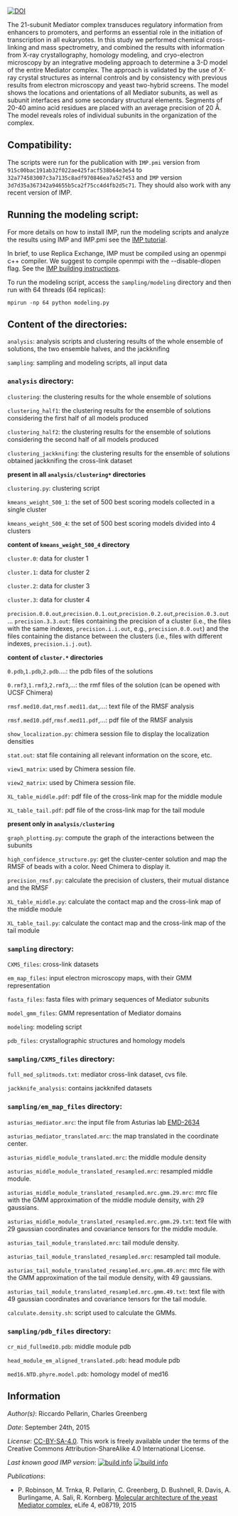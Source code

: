 [![DOI](https://zenodo.org/badge/doi/10.5281/zenodo.160593.svg)](http://dx.doi.org/10.5281/zenodo.160593) 

The 21-subunit Mediator complex transduces regulatory information from
enhancers to promoters, and performs an essential role in the initiation
of transcription in all eukaryotes. In this study we performed chemical
cross-linking and mass spectrometry, and combined the results with information
from X-ray crystallography, homology modeling, and cryo-electron microscopy
by an integrative modeling approach to determine a 3-D model of the entire
Mediator complex. The approach is validated by the use of X-ray crystal
structures as internal controls and by consistency with previous results
from electron microscopy and yeast two-hybrid screens. The model shows the
locations and orientations of all Mediator subunits, as well as subunit
interfaces and some secondary structural elements. Segments of 20-40 amino
acid residues are placed with an average precision of 20 Å. The model reveals
roles of individual subunits in the organization of the complex. 

## Compatibility:

The scripts were run for the publication with `IMP.pmi` version from `915c00bac191ab32f022ae425facf538b64e3e54` to `32a774583007c3a7135c8adf970846ea7a52f453` and `IMP` version `3d7d35a367342a94655b5ca2f75cc4d4fb2d5c71`. They should also
work with any recent version of IMP.

## Running the modeling script:

For more details on how to install IMP, run the modeling scripts and analyze
the results using IMP and IMP.pmi see the
[IMP tutorial](https://integrativemodeling.org/nightly/doc/manual/rnapolii_stalk.html).

In brief, to use Replica Exchange, IMP must be compiled using an openmpi c++ compiler. We suggest to compile openmpi with the --disable-dlopen flag. See the [IMP building instructions](https://integrativemodeling.org/nightly/doc/html/installation.html).

To run the modeling script, access the `sampling/modeling` directory
and then run with 64 threads (64 replicas):

    mpirun -np 64 python modeling.py


## Content of the directories:

`analysis`: analysis scripts and clustering results of the whole ensemble of solutions, the two ensemble halves, and the jackknifing

`sampling`: sampling and modeling scripts, all input data


### `analysis` directory:

`clustering`: the clustering results for the whole ensemble of solutions

`clustering_half1`: the clustering results for the ensemble of solutions considering the first half of all models produced

`clustering_half2`: the clustering results for the ensemble of solutions considering the second half of all models produced

`clustering_jackknifing`: the clustering results for the ensemble of solutions obtained jackknifing the cross-link dataset

**present in all `analysis/clustering*` directories**

`clustering.py`: clustering script

`kmeans_weight_500_1`: the set of 500 best scoring models collected in a single cluster

`kmeans_weight_500_4`: the set of 500 best scoring models divided into 4 clusters

**content of `kmeans_weight_500_4` directory**

`cluster.0`: data for cluster 1

`cluster.1`: data for cluster 2

`cluster.2`: data for cluster 3

`cluster.3`: data for cluster 4

`precision.0.0.out`,`precision.0.1.out`,`precision.0.2.out`,`precision.0.3.out` ... `precision.3.3.out`: files containing the precision of a cluster (i.e., the files with the same indexes, `precision.i.i.out`, e.g., `precision.0.0.out`) and the files containing the distance between the clusters (i.e., files with different indexes, `precision.i.j.out`).
		
**content of `cluster.*` directories**

`0.pdb`,`1.pdb`,`2.pdb`....: the pdb files of the solutions

`0.rmf3`,`1.rmf3`,`2.rmf3`,...: the rmf files of the solution (can be opened with UCSF Chimera)

`rmsf.med10.dat`,`rmsf.med11.dat`,...: text file of the RMSF analysis

`rmsf.med10.pdf`,`rmsf.med11.pdf`,...: pdf file of the RMSF analysis

`show_localization.py`: chimera session file to display the localization densities

`stat.out`: stat file containing all relevant information on the score, etc.

`view1_matrix`: used by Chimera session file.

`view2_matrix`: used by Chimera session file.

`XL_table_middle.pdf`: pdf file of the cross-link map for the middle module

`XL_table_tail.pdf`: pdf file of the cross-link map for the tail module

**present only in `analysis/clustering`**

`graph_plotting.py`: compute the graph of the interactions between the subunits

`high_confidence_structure.py`: get the cluster-center solution and map the RMSF of beads with a color. Need Chimera to display it.

`precision_rmsf.py`: calculate the precision of clusters, their mutual distance and the RMSF

`XL_table_middle.py`: calculate the contact map and the cross-link map of the middle module

`XL_table_tail.py`: calculate the contact map and the cross-link map of the tail module

		
### `sampling` directory:

`CXMS_files`: cross-link datasets

`em_map_files`: input electron microscopy maps, with their GMM representation

`fasta_files`: fasta files with primary sequences of Mediator subunits

`model_gmm_files`: GMM representation of Mediator domains

`modeling`: modeling script

`pdb_files`: crystallographic structures and homology models

### `sampling/CXMS_files` directory:

`full_med_splitmods.txt`: mediator cross-link dataset, cvs file.

`jackknife_analysis`: contains jackknifed datasets 

### `sampling/em_map_files` directory:

`asturias_mediator.mrc`: the input file from Asturias lab [EMD-2634](http://www.ebi.ac.uk/pdbe/entry/EMD-2634)

`asturias_mediator_translated.mrc`: the map translated in the coordinate center.

`asturias_middle_module_translated.mrc`: the middle module density

`asturias_middle_module_translated_resampled.mrc`: resampled middle module.

`asturias_middle_module_translated_resampled.mrc.gmm.29.mrc`: mrc file with the GMM approximation of the middle module density, with 29 gaussians.

`asturias_middle_module_translated_resampled.mrc.gmm.29.txt`: text file with 29 gaussian coordinates and covariance tensors for the middle module.

`asturias_tail_module_translated.mrc`: tail module density.

`asturias_tail_module_translated_resampled.mrc`: resampled tail module.

`asturias_tail_module_translated_resampled.mrc.gmm.49.mrc`: mrc file with the GMM approximation of the tail module density, with 49 gaussians.

`asturias_tail_module_translated_resampled.mrc.gmm.49.txt`: text file with 49 gaussian coordinates and covariance tensors for the tail module.

`calculate.density.sh`: script used to calculate the GMMs.

### `sampling/pdb_files` directory:

`cr_mid_fullmed10.pdb`: middle module pdb

`head_module_em_aligned_translated.pdb`: head module pdb

`med16.NTD.phyre.model.pdb`: homology model of med16


## Information

_Author(s)_: Riccardo Pellarin, Charles Greenberg

_Date_: September 24th, 2015

_License_: [CC-BY-SA-4.0](https://creativecommons.org/licenses/by-sa/4.0/legalcode).
This work is freely available under the terms of the Creative Commons
Attribution-ShareAlike 4.0 International License.

_Last known good IMP version_: [![build info](https://integrativemodeling.org/systems/?sysstat=18&branch=master)](https://integrativemodeling.org/systems/) [![build info](https://integrativemodeling.org/systems/?sysstat=18&branch=develop)](https://integrativemodeling.org/systems/)

_Publications_:
 - P. Robinson, M. Trnka, R. Pellarin, C. Greenberg, D. Bushnell, R. Davis,
   A. Burlingame, A. Sali, R. Kornberg. [Molecular architecture of the yeast Mediator complex](https://www.ncbi.nlm.nih.gov/pubmed/26402457), eLife 4, e08719, 2015
